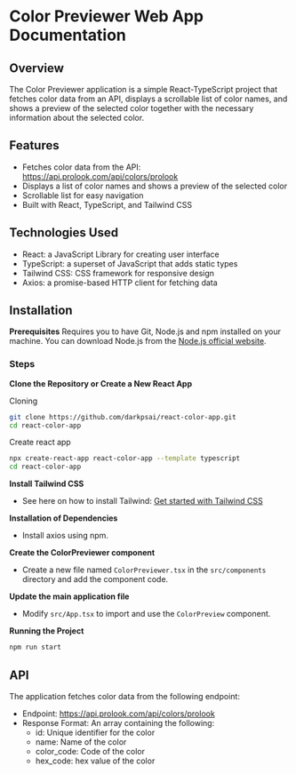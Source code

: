 # Color Previewer Web App Documentation

## Overview

The Color Previewer application is a simple React-TypeScript project that fetches color data from an API, displays a scrollable list of color names, and shows a preview of the selected color together with the necessary information about the selected color.

## Features
- Fetches color data from the API: https://api.prolook.com/api/colors/prolook
- Displays a list of color names and shows a preview of the selected color
- Scrollable list for easy navigation
- Built with React, TypeScript, and Tailwind CSS

## Technologies Used
- React: a JavaScript Library for creating user interface
- TypeScript: a superset of JavaScript that adds static types
- Tailwind CSS: CSS framework for responsive design
- Axios: a promise-based HTTP client for fetching data

## Installation

**Prerequisites**
Requires you to have Git, Node.js and npm installed on your machine. You can download Node.js from the [Node.js official website](https://nodejs.org/en).

### Steps

**Clone the Repository or Create a New React App**

Cloning

```bash
git clone https://github.com/darkpsai/react-color-app.git
cd react-color-app
```
Create react app

```bash
npx create-react-app react-color-app --template typescript
cd react-color-app
```
**Install Tailwind CSS**

- See here on how to install Tailwind: [Get started with Tailwind CSS](https://tailwindcss.com/docs/installation)

**Installation of Dependencies**

- Install axios using npm.

**Create the ColorPreviewer component**

- Create a new file named <code>ColorPreviewer.tsx</code> in the <code>src/components</code> directory and add the component code.

**Update the main application file**

- Modify <code>src/App.tsx</code> to import and use the <code>ColorPreview</code> component.

**Running the Project**

```bash
npm run start
```

## API

The application fetches color data from the following endpoint:

- Endpoint: https://api.prolook.com/api/colors/prolook
- Response Format: An array containing the following:
  - id: Unique identifier for the color
  - name: Name of the color
  - color_code: Code of the color
  - hex_code: hex value of the color